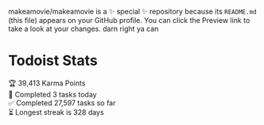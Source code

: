 makeamovie/makeamovie is a ✨ special ✨ repository because its `README.md` (this file) appears on your GitHub profile.
You can click the Preview link to take a look at your changes. darn right ya can

# Todoist Stats

<!-- TODO-IST:START -->
🏆  39,413 Karma Points           
🌸  Completed 3 tasks today           
✅  Completed 27,597 tasks so far           
⏳  Longest streak is 328 days
<!-- TODO-IST:END -->